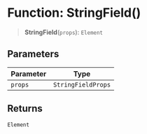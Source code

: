 # Function: StringField()

> **StringField**(`props`): `Element`

## Parameters

| Parameter | Type |
| ------ | ------ |
| `props` | `StringFieldProps` |

## Returns

`Element`
